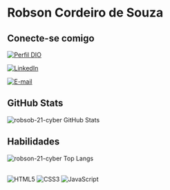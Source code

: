 # Robson Cordeiro de Souza 

## Conecte-se comigo
[![Perfil DIO](https://img.shields.io/badge/-Meu%20Perfil%20na%20DIO-00005b?style=for-the-badge)](https://web.dio.me/users/programacaorob01?tab=achievements)

[![LinkedIn](https://img.shields.io/badge/-LinkedIn-000?style=for-the-badge&logo=linkedin&logoColor=00009b)](https://www.linkedin.com/in/robson-de-souza-b02b34230)

[![E-mail](https://img.shields.io/badge/-Email-000?style=for-the-badge&logo=gmail&logoColor=00009b)](mailto:programacaorob01@gmail.com)

## GitHub Stats

![robsob-21-cyber GitHub Stats](https://github-readme-stats.vercel.app/api?username=robson-21-cyber&theme=transparent&bg_color=000&border_color=00009b&show_icons=true&icon_color=0000b&title_color=0000b&text_color=FFF)

## Habilidades

![robson-21-cyber Top Langs](https://github-readme-stats-git-masterrstaa-rickstaa.vercel.app/api/top-langs/?username=robson-21-cyber&layout=compact&bg_color=000&border_color=00009b&title_color=0000b&text_color=FFF)

<div style="display: inline_block"><br/>

<img  aling="center" alt= "HTML5" src="https://img.shields.io/badge/HTML5-E34F26?style=for-the-badge&logo=html5&logoColor=white"/>
<img  aling="center" alt= "CSS3" src="https://img.shields.io/badge/CSS3-1572B6?style=for-the-badge&logo=css3&logoColor=white"/>
<img  aling="center" alt= "JavaScript" src="https://img.shields.io/badge/JavaScript-323330?style=for-the-badge&logo=javascript&logoColor=F7DF1E"/>

</div>